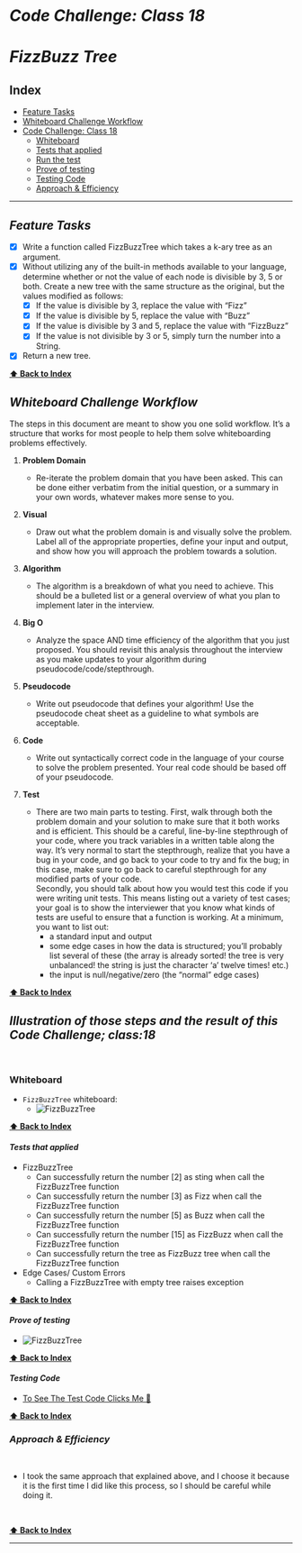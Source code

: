 # ***Code Challenge: Class 18***

# ***FizzBuzz Tree***

## Index

- [Feature Tasks](#Feature-Tasks)
- [Whiteboard Challenge Workflow](#Whiteboard-Challenge-Workflow)
- [Code Challenge: Class 18](#Illustration-of-those-steps-and-the-result-of-this-Code-Challenge;-class-18)
  - [Whiteboard](#Whiteboard)
  - [Tests that applied](#Tests-that-applied)
  - [Run the test](#Run-the-test)
  - [Prove of testing](#Prove-of-testing)
  - [Testing Code](#Testing-Code)
  - [Approach & Efficiency](#Approach-&-Efficiency)

---

## ***Feature Tasks***

- [x] Write a function called FizzBuzzTree which takes a k-ary tree as an argument.
- [x] Without utilizing any of the built-in methods available to your language, determine whether or not
the value of each node is divisible by 3, 5 or both. Create a new tree with the same structure as the original, but the values modified as follows:
  - [x] If the value is divisible by 3, replace the value with “Fizz”
  - [x] If the value is divisible by 5, replace the value with “Buzz”
  - [x] If the value is divisible by 3 and 5, replace the value with “FizzBuzz”
  - [x] If the value is not divisible by 3 or 5, simply turn the number into a String.
- [x] Return a new tree.

**[⬆ Back to Index](#index)**

## ***Whiteboard Challenge Workflow***

The steps in this document are meant to show you one solid workflow. It’s a structure that works for most people to help them solve whiteboarding problems effectively.

1. **Problem Domain**
    - Re-iterate the problem domain that you have been asked. This can be done either verbatim from the initial question, or a summary in your own words, whatever makes more sense to you.

2. **Visual**
    - Draw out what the problem domain is and visually solve the problem. Label all of the appropriate properties, define your input and output, and show how you will approach the problem towards a solution.

3. **Algorithm**
    - The algorithm is a breakdown of what you need to achieve. This should be a bulleted list or a general overview of what you plan to implement later in the interview.

4. **Big O**
    - Analyze the space AND time efficiency of the algorithm that you just proposed. You should revisit this analysis throughout the interview as you make updates to your algorithm during pseudocode/code/stepthrough.

5. **Pseudocode**
    - Write out pseudocode that defines your algorithm! Use the pseudocode cheat sheet as a guideline to what symbols are acceptable.

6. **Code**
    - Write out syntactically correct code in the language of your course to solve the problem presented. Your real code should be based off of your pseudocode.

7. **Test**
    - There are two main parts to testing. First, walk through both the problem domain and your solution to make sure that it both works and is efficient. This should be a careful, line-by-line stepthrough of your code, where you track variables in a written table along the way. It’s very normal to start the stepthrough, realize that you have a bug in your code, and go back to your code to try and fix the bug; in this case, make sure to go back to careful stepthrough for any modified parts of your code. <br> Secondly, you should talk about how you would test this code if you were writing unit tests. This means listing out a variety of test cases; your goal is to show the interviewer that you know what kinds of tests are useful to ensure that a function is working. At a minimum, you want to list out:
        - a standard input and output
        - some edge cases in how the data is structured; you’ll probably list several of these (the array is already sorted! the tree is very unbalanced! the string is just the character ‘a’ twelve times! etc.)
        - the input is null/negative/zero (the “normal” edge cases)

**[⬆ Back to Index](#index)**

## ***Illustration of those steps and the result of this Code Challenge; class:18***

<br>

### **Whiteboard**

- `FizzBuzzTree` whiteboard:
  - ![FizzBuzzTree](../../assets/FizzBuzzTree.jpg)

**[⬆ Back to Index](#index)**

#### ***Tests that applied***

- FizzBuzzTree
  - Can successfully return the number [2] as sting when call the FizzBuzzTree function
  - Can successfully return the number [3] as Fizz when call the FizzBuzzTree function
  - Can successfully return the number [5] as Buzz when call the FizzBuzzTree function
  - Can successfully return the number [15] as FizzBuzz when call the FizzBuzzTree function
  - Can successfully return the tree  as FizzBuzz tree when call the FizzBuzzTree function
- Edge Cases/ Custom Errors
  - Calling a FizzBuzzTree with empty tree raises exception

**[⬆ Back to Index](#index)**

#### ***Prove of testing***

- ![FizzBuzzTree](../../assets/FizzBuzzTree-test.PNG)

**[⬆ Back to Index](#index)**

#### ***Testing Code***

- [To See The Test Code Clicks Me 🧪](../../__test__/fizz-buzz-tree.test.js)

**[⬆ Back to Index](#index)**

### ***Approach & Efficiency***

<br>

- I took the same approach that explained above, and I choose it because it is the first time I did like this process, so I should be careful while doing it.

<br>

**[⬆ Back to Index](#index)**

---
